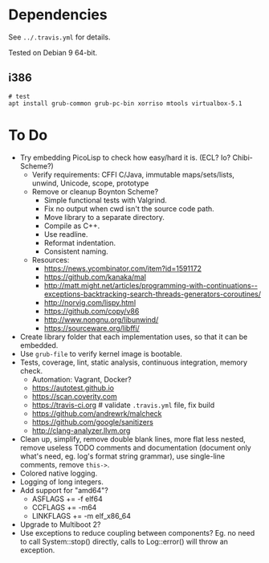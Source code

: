 # Dependencies #

See `../.travis.yml` for details.

Tested on Debian 9 64-bit.

## i386 ##

```
# test
apt install grub-common grub-pc-bin xorriso mtools virtualbox-5.1
```

# To Do #

- Try embedding PicoLisp to check how easy/hard it is. (ECL? Io? Chibi-Scheme?)
  - Verify requirements: CFFI C/Java, immutable maps/sets/lists, unwind, Unicode, scope, prototype
  - Remove or cleanup Boynton Scheme?
    - Simple functional tests with Valgrind.
    - Fix no output when cwd isn't the source code path.
    - Move library to a separate directory.
    - Compile as C++.
    - Use readline.
    - Reformat indentation.
    - Consistent naming.
  - Resources:
    - https://news.ycombinator.com/item?id=1591172
    - https://github.com/kanaka/mal
    - http://matt.might.net/articles/programming-with-continuations--exceptions-backtracking-search-threads-generators-coroutines/
    - http://norvig.com/lispy.html
    - https://github.com/copy/v86
    - http://www.nongnu.org/libunwind/
    - https://sourceware.org/libffi/
- Create library folder that each implementation uses, so that it can be embedded.
- Use `grub-file` to verify kernel image is bootable.
- Tests, coverage, lint, static analysis, continuous integration, memory check.
  - Automation: Vagrant, Docker?
  - https://autotest.github.io
  - https://scan.coverity.com
  - https://travis-ci.org # validate `.travis.yml` file, fix build
  - https://github.com/andrewrk/malcheck
  - https://github.com/google/sanitizers
  - http://clang-analyzer.llvm.org
- Clean up, simplify, remove double blank lines, more flat less nested, remove useless TODO comments and documentation (document only what's need, eg. log's format string grammar), use single-line comments, remove `this->`.
- Colored native logging.
- Logging of long integers.
- Add support for "amd64"?
  - ASFLAGS += -f elf64
  - CCFLAGS += -m64
  - LINKFLAGS += -m elf_x86_64
- Upgrade to Multiboot 2?
- Use exceptions to reduce coupling between components? Eg. no need to call System::stop() directly, calls to Log::error() will throw an exception.

